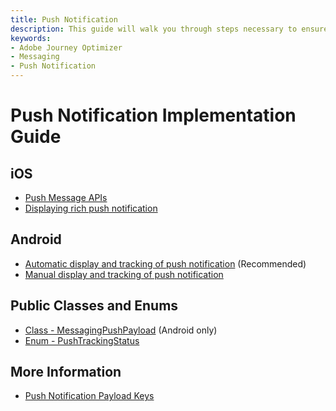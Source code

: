 ```yaml
---
title: Push Notification
description: This guide will walk you through steps necessary to ensure your app is properly implemented for receiving and tracking push notifications with Adobe Journey Optimizer (AJO).
keywords:
- Adobe Journey Optimizer
- Messaging
- Push Notification
---
```


# Push Notification Implementation Guide

## iOS

* [Push Message APIs](./ios/api-usage.md)
* [Displaying rich push notification](./ios/display-rich-notifications.md)

## Android

* [Automatic display and tracking of push notification](./android/automatic-display-and-tracking.md) (Recommended)
* [Manual display and tracking of push notification](./android/manual-display-and-tracking.md)

## Public Classes and Enums

* [Class - MessagingPushPayload](../public-classes-and-enum/messaging-push-payload.md) (Android only)
* [Enum - PushTrackingStatus](../public-classes-and-enum/push-tracking-status.md)

## More Information

* [Push Notification Payload Keys](./push-payload.md)
